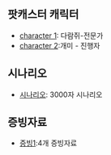 ## 팟캐스터 캐릭터
- [character 1](https://labs.google/fx/tools/whisk/share/1q13ps15og000): 다람쥐-전문가
- [character 2](https://labs.google/fx/tools/whisk/share/757ohhon60000):개미 - 진행자
## 시나리오
- [시나리오](https://claude.ai/public/artifacts/bccc9f49-1311-4603-a6bb-93ffe017a24c): 3000자 시나리오

## 증빙자료
- [증빙1](https://claude.ai/public/artifacts/c0d6faf4-0d17-4d2c-9152-4f0679414d52):4개 증빙자료


